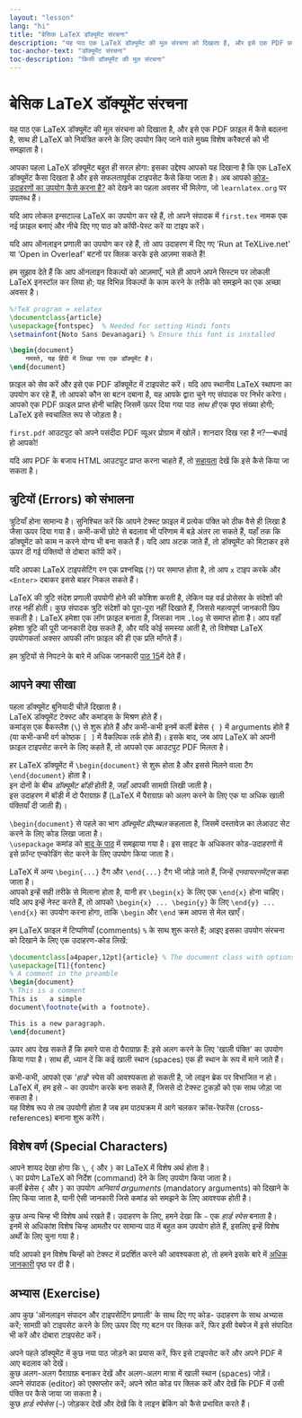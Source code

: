 ```yaml
---
layout: "lesson"
lang: "hi"
title: "बेसिक LaTeX डॉक्यूमेंट संरचना"
description: "यह पाठ एक LaTeX डॉक्यूमेंट की मूल संरचना को दिखाता है, और इसे एक PDF फ़ाइल में कैसे बदलना है, साथ ही LaTeX को नियंत्रित करने के लिए उपयोग किए जाने वाले मुख्य विशेष करैक्टर्स को भी समझाता है।"
toc-anchor-text: "डॉक्यूमेंट संरचना"
toc-description: "किसी डॉक्यूमेंट की मूल संरचना"
---
```


# बेसिक LaTeX डॉक्यूमेंट संरचना

<span
  class="summary">यह पाठ एक LaTeX डॉक्यूमेंट की मूल संरचना को दिखाता है, और इसे एक PDF फ़ाइल में कैसे बदलना है, साथ ही LaTeX को नियंत्रित करने के लिए उपयोग किए जाने वाले मुख्य विशेष करैक्टर्स को भी समझाता है।</span>

आपका पहला LaTeX डॉक्यूमेंट बहुत ही सरल होगा: इसका उद्देश्य आपको यह दिखाना है कि एक LaTeX डॉक्यूमेंट कैसा दिखता है और इसे सफलतापूर्वक टाइपसेट कैसे किया जाता है। अब आपको [कोड-उदाहरणों का उपयोग कैसे करना है?](help) को देखने का पहला अवसर भी मिलेगा, जो `learnlatex.org` पर उपलब्ध हैं।  

यदि आप लोकल इन्सटाल्ड LaTeX का उपयोग कर रहे हैं, तो अपने संपादक में `first.tex` नामक एक नई फ़ाइल बनाएं और नीचे दिए गए पाठ को कॉपी-पेस्ट करें या टाइप करें।  

यदि आप ऑनलाइन प्रणाली का उपयोग कर रहे हैं, तो आप उदाहरण में दिए गए ‘Run at TeXLive.net’ या ‘Open in Overleaf’ बटनों पर क्लिक करके इसे आज़मा सकते हैं!

<p class="hint">हम सुझाव देते हैं कि आप ऑनलाइन विकल्पों को आज़माएँ, भले ही आपने अपने सिस्टम पर लोकली LaTeX इनस्टॉल कर लिया हो; यह विभिन्न विकल्पों के काम करने के तरीके को समझने का एक अच्छा अवसर है।</p>

```latex
%!TeX program = xelatex
\documentclass{article}
\usepackage{fontspec}  % Needed for setting Hindi fonts
\setmainfont{Noto Sans Devanagari} % Ensure this font is installed

\begin{document}
    नमस्ते, यह हिंदी में लिखा गया एक डॉक्यूमेंट है।
\end{document}
```

फ़ाइल को सेव करें और इसे एक PDF डॉक्यूमेंट में टाइपसेट करें। यदि आप स्थानीय LaTeX स्थापना का उपयोग कर रहे हैं, तो आपको कौन सा बटन दबाना है, यह आपके द्वारा चुने गए संपादक पर निर्भर करेगा। आपको एक PDF फ़ाइल प्राप्त होनी चाहिए जिसमें ऊपर दिया गया पाठ _साथ ही_ एक पृष्ठ संख्या होगी; LaTeX इसे स्वचालित रूप से जोड़ता है।  

`first.pdf` आउटपुट को अपने पसंदीदा PDF व्यूअर प्रोग्राम में खोलें। शानदार दिख रहा है न?—बधाई हो आपको!  

यदि आप PDF के बजाय HTML आउटपुट प्राप्त करना चाहते हैं, तो [सहायता](./help) देखें कि इसे कैसे किया जा सकता है।


## त्रुटियों (Errors) को संभालना  

त्रुटियाँ होना सामान्य है। सुनिश्चित करें कि आपने टेक्स्ट फ़ाइल में प्रत्येक पंक्ति को ठीक वैसे ही लिखा है जैसा ऊपर दिया गया है। कभी-कभी छोटे से बदलाव भी परिणाम में बड़े अंतर ला सकते हैं, यहाँ तक कि डॉक्यूमेंट को काम न करने योग्य भी बना सकते हैं। यदि आप अटक जाते हैं, तो डॉक्यूमेंट को मिटाकर इसे ऊपर दी गई पंक्तियों से दोबारा कॉपी करें।  

यदि आपका LaTeX टाइपसेटिंग रन एक प्रश्नचिह्न (`?`) पर समाप्त होता है, तो आप `x` टाइप करके और `<Enter>` दबाकर इससे बाहर निकल सकते हैं।  

LaTeX की त्रुटि संदेश प्रणाली उपयोगी होने की कोशिश करती है, लेकिन यह वर्ड प्रोसेसर के संदेशों की तरह नहीं होती। कुछ संपादक त्रुटि संदेशों को पूरा-पूरा नहीं दिखाते हैं, जिससे महत्वपूर्ण जानकारी छिप सकती है। LaTeX हमेशा एक लॉग फ़ाइल बनाता है, जिसका नाम `.log` से समाप्त होता है। आप वहाँ हमेशा त्रुटि की पूरी जानकारी देख सकते हैं, और यदि कोई समस्या आती है, तो विशेषज्ञ LaTeX उपयोगकर्ता अक्सर आपकी लॉग फ़ाइल की ही एक प्रति माँगते हैं।



<p class="hint">हम त्रुटियों से निपटने के बारे में अधिक जानकारी <a href="./lesson-15">पाठ 15</a>में देते हैं।</p>

## आपने क्या सीखा  

पहला डॉक्यूमेंट बुनियादी चीज़ें दिखाता है।  
LaTeX डॉक्यूमेंट टेक्स्ट और कमांड्स के मिश्रण होते हैं।  
कमांड्स एक बैकस्लैश (`\`) से शुरू होते हैं और कभी-कभी इनमें कर्ली ब्रेसेस `{ }` में arguments होते हैं (या कभी-कभी वर्ग कोष्ठक `[ ]` में वैकल्पिक तर्क होते हैं)।
इसके बाद, जब आप LaTeX को अपनी फ़ाइल टाइपसेट करने के लिए कहते हैं, तो आपको एक आउटपुट PDF मिलता है।


हर LaTeX डॉक्यूमेंट में `\begin{document}` से शुरू होता है और इससे मिलने वाला टैग `\end{document}` होता है।  
इन दोनों के बीच *डॉक्यूमेंट बॉडी* होती है, जहाँ आपकी सामग्री लिखी जाती है।  
इस उदाहरण में बॉडी में दो पैराग्राफ़ हैं (LaTeX में पैराग्राफ़ को अलग करने के लिए एक या अधिक खाली पंक्तियाँ दी जाती हैं)।  

`\begin{document}` से पहले का भाग *डॉक्यूमेंट प्रीएम्बल* कहलाता है, जिसमें दस्तावेज़ का लेआउट सेट करने के लिए कोड लिखा जाता है।  
`\usepackage` कमांड को [बाद के पाठ](lesson-06) में समझाया गया है। इस साइट के अधिकतर कोड-उदाहरणों में इसे फ़ॉन्ट एन्कोडिंग सेट करने के लिए उपयोग किया जाता है।  

LaTeX में अन्य `\begin{...}` टैग और `\end{...}` टैग भी जोड़े जाते हैं, जिन्हें *एनवायरनमेंट्स* कहा जाता है।  
आपको इन्हें सही तरीके से मिलाना होता है, यानी हर `\begin{x}` के लिए एक `\end{x}` होना चाहिए।  
यदि आप इन्हें नेस्ट करते हैं, तो आपको `\begin{x} ... \begin{y}` के लिए `\end{y} ... \end{x}` का उपयोग करना होगा, ताकि `\begin` और `\end` क्रम आपस से मेल खाएँ।  

हम LaTeX फ़ाइल में टिप्पणियाँ (comments) `%` के साथ शुरू करते हैं; आइए इसका उपयोग संरचना को दिखाने के लिए एक उदाहरण-कोड लिखें:


```latex
\documentclass[a4paper,12pt]{article} % The document class with options
\usepackage[T1]{fontenc}
% A comment in the preamble
\begin{document}
% This is a comment
This is   a simple
document\footnote{with a footnote}.

This is a new paragraph.
\end{document}
```
ऊपर आप देख सकते हैं कि हमारे पास दो पैराग्राफ़ हैं: इसे अलग करने के लिए 'खाली पंक्ति' का उपयोग किया गया है। साथ ही, ध्यान दें कि कई खाली स्थान (spaces) एक ही स्थान के रूप में माने जाते हैं।  

कभी-कभी, आपको एक *'हार्ड'* स्पेस की आवश्यकता हो सकती है, जो लाइन ब्रेक पर विभाजित न हो।  
LaTeX में, हम इसे `~` का उपयोग करके बना सकते हैं, जिससे दो टेक्स्ट टुकड़ों को एक साथ जोड़ा जा सकता है।  
यह विशेष रूप से तब उपयोगी होता है जब हम पाठ्यक्रम में आगे चलकर क्रॉस-रेफरेंस (cross-references) बनाना शुरू करेंगे।


## विशेष वर्ण (Special Characters)  

आपने शायद देखा होगा कि ``\``, `{` और `}` का LaTeX में विशेष अर्थ होता है।  
`\` का प्रयोग LaTeX को निर्देश (command) देने के लिए उपयोग किया जाता है।  
कर्ली ब्रेसेस `{` और `}` का उपयोग *अनिवार्य arguments* (mandatory arguments) को दिखाने के लिए किया जाता है, यानी ऐसी जानकारी जिसे कमांड को समझने के लिए आवश्यक होती है।  

कुछ अन्य चिन्ह भी विशेष अर्थ रखते हैं। उदाहरण के लिए, हमने देखा कि `~` एक *हार्ड स्पेस* बनाता है।  
इनमें से अधिकांश विशेष चिन्ह आमतौर पर सामान्य पाठ में बहुत कम उपयोग होते हैं, इसलिए इन्हें विशेष अर्थों के लिए चुना गया है।  

यदि आपको इन विशेष चिन्हों को टेक्स्ट में प्रदर्शित करने की आवश्यकता हो, तो हमने इसके बारे में [अधिक जानकारी](more-03) पृष्ठ पर दी है।



## अभ्यास (Exercise)  

आप कुछ 'ऑनलाइन संपादन और टाइपसेटिंग प्रणाली' के साथ दिए गए कोड- उदाहरण के साथ अभ्यास करें; सामग्री को टाइपसेट करने के लिए ऊपर दिए गए बटन पर क्लिक करें, फिर इसी वेबपेज में इसे संपादित भी करें और दोबारा टाइपसेट करें।  

अपने पहले डॉक्यूमेंट में कुछ नया पाठ जोड़ने का प्रयास करें, फिर इसे टाइपसेट करें और अपने PDF में आए बदलाव को देखें।  
कुछ अलग-अलग पैराग्राफ़ बनाकर देखें और अलग-अलग मात्रा में खाली स्थान (spaces) जोड़ें।  
अपने संपादक (editor) को एक्सप्लोर करें; अपने स्रोत कोड पर क्लिक करें और देखें कि PDF में उसी पंक्ति पर कैसे जाया जा सकता है।  
कुछ *हार्ड स्पेसेस* (`~`) जोड़कर देखें और देखें कि वे लाइन ब्रेकिंग को कैसे प्रभावित करते हैं।
